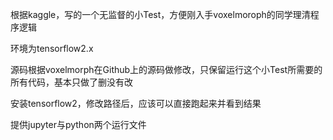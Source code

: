根据kaggle，写的一个无监督的小Test，方便刚入手voxelmoroph的同学理清程序逻辑

环境为tensorflow2.x

源码根据voxelmorph在Github上的源码做修改，只保留运行这个小Test所需要的所有代码，基本只做了删没有改

安装tensorflow2，修改路径后，应该可以直接跑起来并看到结果

提供jupyter与python两个运行文件